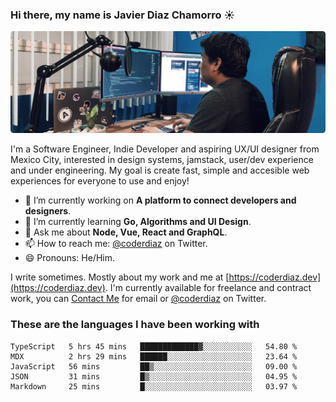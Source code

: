 ### Hi there, my name is Javier Diaz Chamorro ☀️
![My Setup](./cover.png)

I'm a Software Engineer, Indie Developer and aspiring UX/UI designer from Mexico City, interested in design systems, jamstack, user/dev experience and under engineering. My goal is create fast, simple and accesible web experiences for everyone to use and enjoy!

<!--
**coderdiaz/coderdiaz** is a ✨ _special_ ✨ repository because its `README.md` (this file) appears on your GitHub profile.

Here are some ideas to get you started:

- 🔭 I’m currently working on ...
- 🌱 I’m currently learning ...
- 👯 I’m looking to collaborate on ...
- 🤔 I’m looking for help with ...
- 💬 Ask me about ...
- 📫 How to reach me: ...
- 😄 Pronouns: ...
- ⚡ Fun fact: ...
-->

- 🔭  I’m currently working on **A platform to connect developers and designers**.
- 🌱  I’m currently learning **Go, Algorithms and UI Design**.
- 💬  Ask me about **Node, Vue, React and GraphQL**.
- 📫  How to reach me: [@coderdiaz](https://twitter.com/coderdiaz) on Twitter.
- 😄  Pronouns: He/Him.

I write sometimes. Mostly about my work and me at [https://coderdiaz.dev](https://coderdiaz.dev). I'm currently available for freelance and contract work, you can [Contact Me](mailto:hey@coderdiaz.me) for email or [@coderdiaz](https://twitter.com/coderdiaz) on Twitter.

### These are the languages I have been working with
<!--START_SECTION:waka-->
```text
TypeScript   5 hrs 45 mins   █████████████▓░░░░░░░░░░░   54.80 % 
MDX          2 hrs 29 mins   ██████░░░░░░░░░░░░░░░░░░░   23.64 % 
JavaScript   56 mins         ██▒░░░░░░░░░░░░░░░░░░░░░░   09.00 % 
JSON         31 mins         █▒░░░░░░░░░░░░░░░░░░░░░░░   04.95 % 
Markdown     25 mins         █░░░░░░░░░░░░░░░░░░░░░░░░   03.97 % 
```
<!--END_SECTION:waka-->
